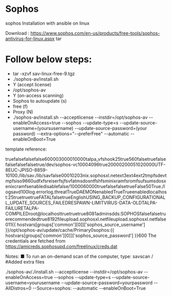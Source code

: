 # Sophos
sophos Installation with ansible on linux

Download : https://www.sophos.com/en-us/products/free-tools/sophos-antivirus-for-linux.aspx tar

# Follow below steps:
- tar -xzvf sav-linux-free-9.tgz
- ./sophos-av/install.sh
- Y (accept license)
- /opt/sophos-av
- Y (on-access scanning)
- Sophos to autoupdate (s)
- free (f)
- Proxy (N)
- ./sophos-av/install.sh --acceptlicense --instdir=/opt/sophos-av --enableOnAccess=true --sophos --update-type=s --update-source-username=(yoursusername) --update-source-password=(your password) --extra-options="--preferFree" --automatic --enableOnBoot=True

template reference:

truefalsefalsefalse600003000010000talpa_vfshook25true560falsetruefalsefalsefalsefalsetrue/dev/sophos-vc10004096true20000200051020000UTF-8EUC-JPISO-8859-10100./lib/sav./lib/savfalse00010203nix.sophosxl.netext3ext4ext2tmpfsdevtmpfsiso9660udfxfsreiserfsjfsvfatmsdosntfshfsminixramfsromfsufsumsdosxenixcramfsenabledisablefalse/1000060000truefalsefalsetrueFalse50True./logsavd100log.errorlog.threatTrueDAEMONenabledTrueTrueenabledlocalhost:25truetruetrueFATALfalsetrueEnglishUSING_BACKUP_CONFIGURATIONALL_UPDATE_SOURCES_FAILEDRESPAWN-LIMITVIRUS-DATA-OLDTALPA-FAILURETALPA-COMPILEDroot@localhosttruetruetrue8081adminsdds:SOPHOSfalsefalsetruerecommendedtrue8192fileupload.sophosxl.netfileupload.sophosxl.netfalse011{{ hostvars[groups['common'][0]]['sophos_source_username'] }}/opt/sophos-av/update/cache/Primary0sophos:{{ hostvars[groups['common'][0]]['sophos_source_password'] }}600
The credentials are fetched from https://amicreds.sophosupd.com/freelinux/creds.dat

Notes: ■ To run an on-demand scan of the computer, type: savscan / #Added extra files

./sophos-av/./install.sh --acceptlicense --instdir=/opt/sophos-av --enableOnAccess=true --sophos --update-type=s --update-source-username=yourusername --update-source-password=yourpassword --AllDistros=0 --Source=sophos: --automatic --enableOnBoot=True
